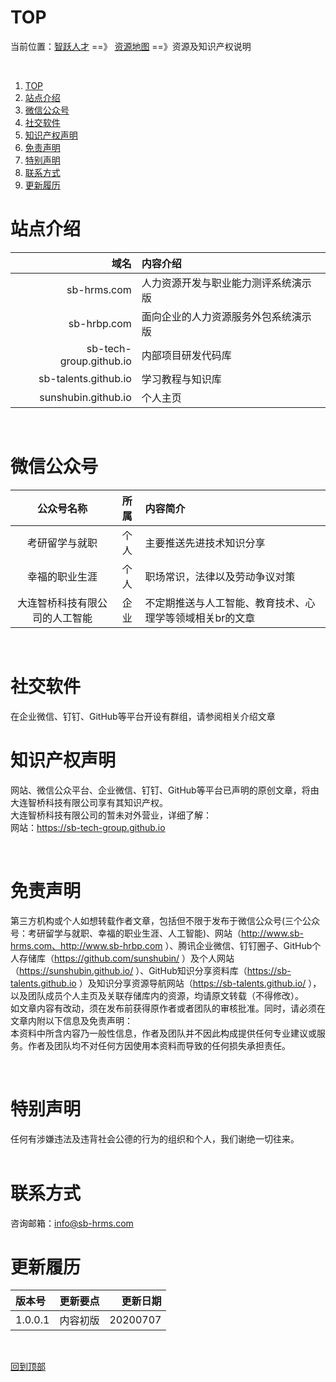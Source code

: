 # TOP   

[//]:导航开始   

当前位置：<a href="http://sb-talents.github.io" title="进入智跃人才资源总站，敬请收藏"  target="_blank">智跃人才</a> ==》 <a href="http://sb-talents.github.io/sb-map/resource" title="这是智跃人才学习资源导航，敬请收藏"  target="_blank">资源地图</a>  ==》资源及知识产权说明

[//]:导航结束    

<br>

1. [TOP](#top)
2. [站点介绍](#站点介绍)
3. [微信公众号](#微信公众号)
4. [社交软件](#社交软件)
5. [知识产权声明](#知识产权声明)
6. [免责声明](#免责声明)
7. [特别声明](#特别声明)
8. [联系方式](#联系方式)
9. [更新履历](#更新履历)


# 站点介绍   

|域名|内容介绍|
|--:|:--|
sb-hrms.com|人力资源开发与职业能力测评系统演示版
sb-hrbp.com|面向企业的人力资源服务外包系统演示版
sb-tech-group.github.io|内部项目研发代码库
sb-talents.github.io|学习教程与知识库
sunshubin.github.io|个人主页
    
<br>

# 微信公众号

公众号名称|所属|内容简介
:---:|:--:|:--
考研留学与就职|个人|主要推送先进技术知识分享
幸福的职业生涯|个人|职场常识，法律以及劳动争议对策
大连智桥科技有限公司的人工智能|企业|不定期推送与人工智能、教育技术、心理学等领域相关br的文章  

<br>

# 社交软件
在企业微信、钉钉、GitHub等平台开设有群组，请参阅相关介绍文章    <br>

# 知识产权声明     
网站、微信公众平台、企业微信、钉钉、GitHub等平台已声明的原创文章，将由大连智桥科技有限公司享有其知识产权。    
大连智桥科技有限公司的暂未对外营业，详细了解：   
网站：https://sb-tech-group.github.io   

<br>

# 免责声明    
第三方机构或个人如想转载作者文章，包括但不限于发布于微信公众号(三个公众号：考研留学与就职、幸福的职业生涯、人工智能)、网站（http://www.sb-hrms.com、http://www.sb-hrbp.com ）、腾讯企业微信、钉钉圈子、GitHub个人存储库（https://github.com/sunshubin/ ）及个人网站（https://sunshubin.github.io/ ）、GitHub知识分享资料库（https://sb-talents.github.io ）及知识分享资源导航网站（https://sb-talents.github.io/ ），以及团队成员个人主页及关联存储库内的资源，均请原文转载（不得修改）。    <br>
如文章内容有改动，须在发布前获得原作者或者团队的审核批准。同时，请必须在文章内附以下信息及免责声明：    <br>
本资料中所含内容乃一般性信息，作者及团队并不因此构成提供任何专业建议或服务。作者及团队均不对任何方因使用本资料而导致的任何损失承担责任。   

<br>

# 特别声明
任何有涉嫌违法及违背社会公德的行为的组织和个人，我们谢绝一切往来。  
<br>   

# 联系方式
咨询邮箱：info@sb-hrms.com    

# 更新履历

版本号|更新要点|更新日期
:---|:---|---:
1.0.0.1|内容初版|20200707

<br>

[回到顶部](#top)